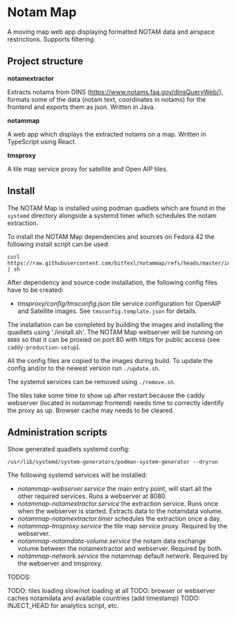# Notam Map

A moving map web app displaying formatted NOTAM data and airspace restrictions. Supports filtering.

## Project structure

**notamextractor**

Extracts notams from DINS (https://www.notams.faa.gov/dinsQueryWeb/), formats some of the data (notam text, coordinates in notams) for the frontend and exports them as json. Written in Java.

**notammap**

A web app which displays the extracted notams on a map. Written in TypeScript using React.

**tmsproxy**

A tile map service proxy for satellite and Open AIP tiles.

## Install

The NOTAM Map is installed using podman quadlets which are found in the `systemd` directory alongside a systemd timer which schedules the notam extraction.

To install the NOTAM Map dependencies and sources on Fedora 42 the following install script can be used:

```shell
curl https://raw.githubusercontent.com/bitfexl/notammap/refs/heads/master/installscript | sh
```

After dependency and source code installation, the following config files have to be created:

- *tmsproxy/config/tmsconfig.json* tile service configuration for OpenAIP and Satellite images. See `tmsconfig.template.json` for details.

The installation can be completed by building the images and installing the quadlets using './install.sh'. The NOTAM Map webserver will be running on `8080` so that it can be proxied on port 80 with https for public access (see `caddy-production-setup`).

All the config files are copied to the images during build. To update the config and/or to the newest version run `./update.sh`.

The systemd services can be removed using `./remove.sh`.

The tiles take some time to show up after restart because the caddy webserver (located in notammap frontend) needs time to correctly identify the proxy as up. Browser cache may needs to be cleared.

## Administration scripts

Show generated quadlets systemd config:

```shell
/usr/lib/systemd/system-generators/podman-system-generator --dryrun
```

The following systemd services will be installed:

- *notammap-webserver.service* the main entry point, will start all the other required services. Runs a webserver at 8080.
- *notammap-notamextractor.service* the extraction service. Runs once when the webserver is started. Extracts data to the notamdata volume.
- *notammap-notamextractor.timer* schedules the extraction once a day.
- *notammap-tmsproxy.service* the tile map service proxy. Required by the webserver.
- *notammap-notamdata-volume.service* the notam data exchange volume between the notamextractor and webserver. Required by both.
- *notammap-network.service* the notammap default network. Required by the webserver and tmsproxy.

TODOS:

TODO: tiles loading slow/not loading at all
TODO: browser or webserver caches notamdata and available countries (add timestamp)
TODO: INJECT_HEAD for analytics script, etc.